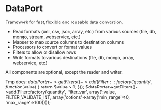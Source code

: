 DataPort
========

Framework for fast, flexible and reusable data conversion.

- Read formats (xml, csv, json, array, etc.) from various sources (file, db, mongo, stream, webservice, etc.)
- Mapper to map source columns to destination columns
- Processors to convert or format values
- Filters to allow or disallow rows
- Write formats to various destinations (file, db, mongo, array, webservice, etc.)

All components are optional, except the reader and writer.


Tmp docs:
$dataPorter->getFilters()->add(Filter::factory('quantity', function($value) { return $value > 0; }));
$dataPorter->getFilters()->add(Filter::factory('quantity', 'filter_var', array(':value', FILTER_VALIDATE_INT, array('options'=>array('min_range'=>0, 'max_range'=>100)))));

